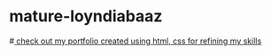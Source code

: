 # mature-loyndiabaaz
#<a href = "https://mature-loyndiabaaz.netlify.app/" />
check out my portfolio created using html, css for refining my skills
